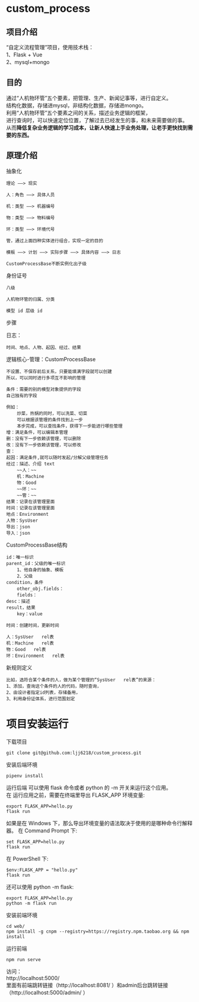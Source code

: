 # custom_process

## 项目介绍
“自定义流程管理”项目，使用技术栈：  
1、Flask + Vue  
2、mysql+mongo    
## 目的  
通过“人机物环管”五个要素，把管理、生产、新闻记事等，进行自定义。  
结构化数据，存储进mysql，非结构化数据，存储进mongo。  
利用“人机物环管”五个要素之间的关系，描述业务逻辑的框架，  
进行查询时，可以快速定位位置，了解过去已经发生的事，和未来需要做的事。  
从而**降低复杂业务逻辑的学习成本，让新人快速上手业务处理，让老手更快找到需要的东西。**
## 原理介绍
 抽象化

    理论 ——> 现实

    人：角色 ——> 具体人员

    机：类型 ——> 机器编号

    物：类型 ——> 物料编号

    环：类型 ——> 环境代号

    管，通过上面四种实体进行组合，实现一定的目的

    模板 ——> 计划 ——> 实际步骤 ——> 具体内容 ——> 日志

    CustomProcessBase不断实例化出子级

    



身份证号

    八级

    人机物环管的归属、分类

    模型 id 层级 id

步骤

日志：

    时间、地点、人物、起因、经过、结果


逻辑核心-管理：CustomProcessBase
    
    不设置、不保存前后关系，只要能填满字段就可以创建
    所以，可以同时进行多项互不影响的管理

    条件：需要的别的模型对象提供的字段
    自己独有的字段

    例如：
        炒菜，热锅的同时，可以洗菜、切菜
        可以根据该管理的条件找到上一步
        本步完成，可以查找条件，获得下一步能进行哪些管理
    增：满足条件，可以编辑本管理
    删：没有下一步依赖该管理，可以删除
    改：没有下一步依赖该管理，可以修改
    查：
    起因：满足条件,就可以随时发起/分解父级管理任务
    经过：描述、介绍 text
        ~~人：~~
        机：Machine
        物：Good
        ~~环：~~
        ~~管：~~
    结果：记录在该管理里面 
    时间：记录在该管理里面
    地点：Environment
    人物：SysUser
    导出：json
    导入：json

CustomProcessBase结构

    id：唯一标识
    parent_id：父级的唯一标识
        1、他自身的抽象、模板
        2、父级
    condition，条件
        other_obj.fields：
        fields：
    desc：描述
    result，结果
        key：value

    时间：创建时间，更新时间

    人：SysUser   rel表
    机：Machine   rel表
    物：Good   rel表
    环：Environment   rel表

新规则定义
    
    比如，选符合某个条件的人，做为某个管理的“SysUser   rel表”的来源：
    1、添加，查询这个条件的人的代码，随时查询，
    2、由设计者指定id列表，存储备用，
    3、利用身份证体系，进行范围划定

# 项目安装运行
下载项目

    git clone git@github.com:ljj6218/custom_process.git

安装后端环境

    pipenv install

运行后端
可以使用 flask 命令或者 python 的 -m 开关来运行这个应用。  
在 运行应用之前，需要在终端里导出 FLASK_APP 环境变量:  

    export FLASK_APP=hello.py  
    flask run  
如果是在 Windows 下，那么导出环境变量的语法取决于使用的是哪种命令行解释器。 在 Command Prompt 下:  

    set FLASK_APP=hello.py
    flask run
在 PowerShell 下:

    $env:FLASK_APP = "hello.py"
    flask run
还可以使用 python -m flask:

    export FLASK_APP=hello.py
    python -m flask run


安装前端环境

    cd web/
    npm install -g cnpm --registry=https://registry.npm.taobao.org && npm install
运行前端

    npm run serve
    
访问：  
http://localhost:5000/  
里面有前端跳转链接（http://localhost:8081/  ）和admin后台跳转链接（http://localhost:5000/admin/  ）
    
    


